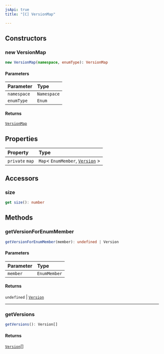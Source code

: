 ```yaml
---
jsApi: true
title: "[C] VersionMap"

---
```

## Constructors

### new VersionMap

```ts
new VersionMap(namespace, enumType): VersionMap
```

#### Parameters

| Parameter | Type |
| :------ | :------ |
| `namespace` | `Namespace` |
| `enumType` | `Enum` |

#### Returns

[`VersionMap`](Class.VersionMap.md)

## Properties

| Property | Type |
| :------ | :------ |
| `private` `map` | `Map`< `EnumMember`, [`Version`](Interface.Version.md) \> |

## Accessors

### size

```ts
get size(): number
```

## Methods

### getVersionForEnumMember

```ts
getVersionForEnumMember(member): undefined | Version
```

#### Parameters

| Parameter | Type |
| :------ | :------ |
| `member` | `EnumMember` |

#### Returns

`undefined` \| [`Version`](Interface.Version.md)

***

### getVersions

```ts
getVersions(): Version[]
```

#### Returns

[`Version`](Interface.Version.md)[]
